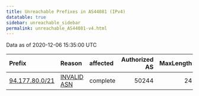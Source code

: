 ```yaml
---
title: Unreachable Prefixes in AS44081 (IPv4)
datatable: true
sidebar: unreachable_sidebar
permalink: unreachable_AS44081-v4.html
---
```


Data as of 2020-12-06 15:35:00 UTC


<div class="datatable-begin"></div>

| Prefix                                                 | Reason                                                                                                | affected   |   Authorized AS |   MaxLength | Anchor                                         |   unreachable /24s |
|:-------------------------------------------------------|:------------------------------------------------------------------------------------------------------|:-----------|----------------:|------------:|:-----------------------------------------------|-------------------:|
| [94.177.80.0/21](https://stat.ripe.net/94.177.80.0/21) | [INVALID ASN](https://rpki-validator.ripe.net/announcement-preview?asn=AS44081&prefix=94.177.80.0/21) | complete   |           50244 |          24 | [RIPE](unreachable_RIPE_NCC_RPKI_Root-v4.html) |                  8 |

<div class="datatable-end"></div>